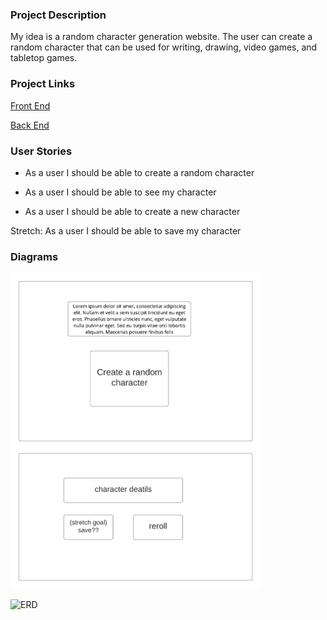 ### Project Description

My idea is a random character generation website. The user can create a random character that can be used for writing, drawing, video games, and tabletop games.

### Project Links 

[Front End](https://github.com/EricBrown589/capstone-frontend)

[Back End](https://github.com/EricBrown589/capstone-backend)

### User Stories

- As a user I should be able to create a random character

- As a user I should be able to see my character

- As a user I should be able to create a new character

Stretch: As a user I should be able to save my character

### Diagrams

<img src="https://github.com/EricBrown589/capstone-frontend/blob/master/planning/diagrams/Capstone%20wireframe.png" width="400">

![ERD]()

